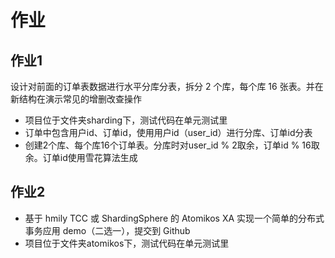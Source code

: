 # 作业

## 作业1
设计对前面的订单表数据进行水平分库分表，拆分 2 个库，每个库 16 张表。并在新结构在演示常见的增删改查操作
- 项目位于文件夹sharding下，测试代码在单元测试里
- 订单中包含用户id、订单id，使用用户id（user_id）进行分库、订单id分表
- 创建2个库、每个库16个订单表。分库时对user_id % 2取余，订单id % 16取余。订单id使用雪花算法生成

## 作业2
- 基于 hmily TCC 或 ShardingSphere 的 Atomikos XA 实现一个简单的分布式事务应用 demo（二选一），提交到 Github
- 项目位于文件夹atomikos下，测试代码在单元测试里